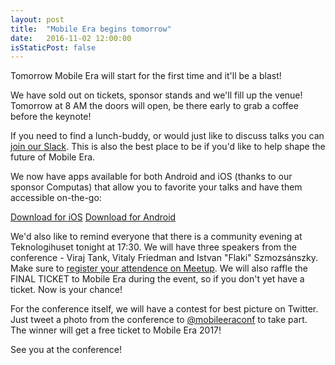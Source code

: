 ```yaml
---
layout: post
title:  "Mobile Era begins tomorrow"
date:   2016-11-02 12:00:00
isStaticPost: false
---
```


Tomorrow Mobile Era will start for the first time and it'll be a blast!

We have sold out on tickets, sponsor stands and we'll fill up the venue! Tomorrow at 8 AM
the doors will open, be there early to grab a coffee before the keynote!

If you need to find a lunch-buddy, or would just like to discuss talks you can <a href="http://mobileera.herokuapp.com/">join our Slack</a>. This is also the best place to be if you'd
like to help shape the future of Mobile Era.

We now have apps available for both Android and iOS (thanks to our sponsor Computas) that
allow you to favorite your talks and have them accessible on-the-go:

<a class="btn btn-primary" href="https://itunes.apple.com/us/app/mobile-era-conference-2016/id1170206013?mt=8">Download for iOS</a> <a class="btn btn-primary" href="https://play.google.com/store/apps/details?id=com.computas.mobileera">Download for Android</a>

We'd also like to remind everyone that there is a community evening at Teknologihuset
tonight at 17:30. We will have three speakers from the conference - Viraj Tank, Vitaly Friedman
and Istvan "Flaki" Szmozsánszky. Make sure to <a href="http://www.meetup.com/Mobile-Meetup-Oslo/events/231938661/">register your attendence on Meetup</a>. We will also raffle the FINAL TICKET
to Mobile Era during the event, so if you don't yet have a ticket. Now is your chance!

For the conference itself, we will have a contest for best picture on Twitter.
Just tweet a photo from the conference to <a href="http://twitter.com/mobileeraconf">@mobileeraconf</a> to take part. The winner will get a free ticket to Mobile Era 2017!

See you at the conference!
